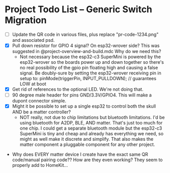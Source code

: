 # Project Todo List – Generic Switch Migration

- [ ] Update the QR code in various files, plus replace "pr-code-1234.png" and associated psd.
- [x] Pull down resistor for GPIO 4 signal? On esp32-wrover side? This was suggested in @project-overview-and-build.mdc Why do we need this?
  - Not necessary because the esp32-c3 SuperMini is powered by the esp32-wrover so the boards power up and down together so there's no real possibility of the gpio pin floating high and causing a false signal. Be doubly-sure by setting the esp32-wrover receiving pin in setup to: pinMode(triggerPin, INPUT_PULLDOWN); // guarantees LOW at boot
- [x] Get rid of references to the optional LED. We're not doing that. 
- [ ] 90 degree male header for pins GND/3.3V/GPIO4. This will make a dupont connector simple.
- [x] Might it be possible to set up a single esp32 to control both the skull AND be a matter controller?
  - NOT really, not due to chip limitations but bluetooth limitations. I'd be using bluetooth for A2DP, BLE, AND matter. That's just too much for one chip. I could get a separate bluetooth module but the esp32-c3 SuperMini is tiny and cheap and already has everything we need, so might as well make it discrete and simplify. That also makes the matter component a pluggable component for any other project.
- Why does EVERY matter device I create have the exact same QR code/manual pairing code?? How are they even working? They seem to properly add to HomeKit...